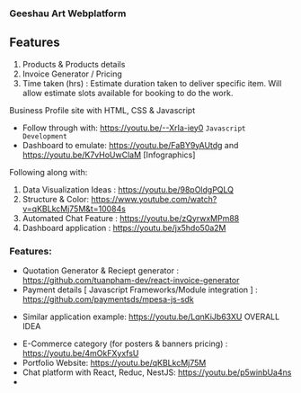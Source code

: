 ### Geeshau Art Webplatform
## Features
1. Products & Products details
2. Invoice Generator / Pricing
3. Time taken (hrs) : Estimate duration taken to deliver specific item. Will allow estimate slots available for booking to do the work. 



Business Profile site with HTML, CSS &amp; Javascript
* Follow through with: https://youtu.be/--XrIa-iey0 
`Javascript Development`
* Dashboard to emulate: https://youtu.be/FaBY9yAUtdg and https://youtu.be/K7vHoUwClaM [Infographics]

Following along with: 
1. Data Visualization Ideas : https://youtu.be/98pOldgPQLQ
2. Structure & Color: https://www.youtube.com/watch?v=qKBLkcMj75M&t=10084s
3. Automated Chat Feature : https://youtu.be/zQyrwxMPm88
4. Dashboard application : https://youtu.be/jx5hdo50a2M

### Features: 
* Quotation Generator & Reciept generator : https://github.com/tuanpham-dev/react-invoice-generator
* Payment details [ Javascript Frameworks/Module integration ] : https://github.com/paymentsds/mpesa-js-sdk
 - Similar application example: https://youtu.be/LqnKiJb63XU OVERALL IDEA
<!-- Avoid payment module coding from scratch. Users will have to:
1. Make payment on the site-->
* E-Commerce category (for posters & banners pricing) : https://youtu.be/4mOkFXyxfsU
* Portfolio Website: https://youtu.be/qKBLkcMj75M
* Chat platform with React, Reduc, NestJS: https://youtu.be/p5winbUa4ns
* 
